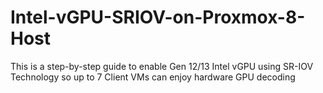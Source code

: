# Intel-vGPU-SRIOV-on-Proxmox-8-Host
This is a step-by-step guide to enable Gen 12/13 Intel vGPU using SR-IOV Technology so up to 7 Client VMs can enjoy hardware GPU decoding
